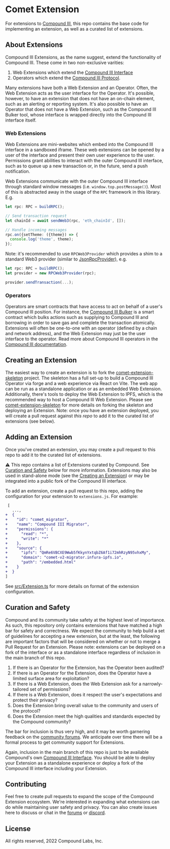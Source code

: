 
# Comet Extension

For extensions to [Compound III](https://v3-app.compound.finance), this repo contains the base code for implementing an extension, as well as a curated list of extensions.

## About Extensions

Compound III Extensions, as the name suggest, extend the functionality of Compound III. These come in two non-exclusive varities:

 1. Web Extensions which extend the [Compound III Interface](https://v3-app.compound.finance)
 2. Operators which extend the [Compound III Protocol](https://github.com/compound-finance/comet).

Many extensions have both a Web Extension and an Operator. Often, the Web Extension acts as the user interface for the Operator. It's possible, however, to have an extension that does not have an on-chain element, such as an alerting or reporting system. It's also possible to have an Operator that does not have a Web Extension, such as the Compound III Bulker tool, whose interface is wrapped directly into the Compound III interface itself.

### Web Extensions

Web Extensions are mini-websites which embed into the Compound III interface in a sandboxed iframe. These web extensions can be opened by a user of the interface and present their own user experience to the user. Permissions grant abilities to interact with the outer Compound III interface, such as to queue up a new transaction or, in the future, send a push notification.

Web Extensions communicate with the outer Compound III interface through standard window messages (i.e. `window.top.postMessage()`). Most of this is abstracted away in the usage of the `RPC` framework in this library. E.g.

```ts
let rpc: RPC = buildRPC();

// Send transaction request
let chainId = await sendWeb3(rpc, 'eth_chainId', []);

// Handle incoming messages
rpc.on({setTheme: ({theme}) => {
  console.log('theme', theme);
});
```

Note: it's recommended to use `RPCWeb3Provider` which provides a shim to a standard Web3 provider (similar to [JsonRpcProvider](https://docs.ethers.io/v5/api/providers/jsonrpc-provider/)), e.g.

```ts
let rpc: RPC = buildRPC();
let provider = new RPCWeb3Provider(rpc);

provider.sendTransaction(...);
```

### Operators

Operators are smart contracts that have access to act on behalf of a user's Compound III position. For instance, the [Compound III Bulker](#) is a smart contract which bulks actions such as supplying to Compound III and borrowing in order to save gas and complete the transaction atomically. Extensions will often be one-to-one with an operator (defined by a chain and network address), and the Web Extension may just be the user interface to the operator. Read more about Compound III operators in the [Compound III documentation](#).

## Creating an Extension

The easiest way to create an extension is to fork the [comet-extension-skeleton](#) project. The skeleton has a full set-up to build a Compound III Operator via forge and a web experience via React on Vite. The web app can be run as a standalone application or as an embedded Web Extension. Additionally, there's tools to deploy the Web Extension to IPFS, which is the recommended way to host a Compound III Web Extension. Please see [comet-extension-skeleton](#) for more details on forking the skeleton and deploying an Extension. Note: once you have an extension deployed, you will create a pull request against _this repo_ to add it to the curated list of extensions (see below).

## Adding an Extension

Once you've created an extension, you may create a pull request to this repo to add it to the curated list of extensions.

:warning: This repo contains a list of Extensions curated by Compound. See [Curation and Safety](#) below for more information. Extensions may also be used in stand-alone mode (see the [Creating an Extension](#Creating-an-Extension)) or may be integrated into a public fork of the Compound III interface.

To add an extension, create a pull request to this repo, adding the configuration for your extension to `extensions.js`. For example:

```diff
 [
   ...,
+  {
+    "id": "comet_migrator",
+    "name": "Compound III Migrator",
+    "permissions": {
+      "read": "*",
+      "write": "*"
+    },
+    "source": {
+      "ipfs": "QmRe6VBCXE9Wwb5fKkynYxtqbZ6Af1i72mhRzyN95vhxMy",
+      "domain": "comet-v2-migrator.infura-ipfs.io",
+      "path": "/embedded.html"
+    }
+  }
]
```

See [src/Extension.ts](./blob/main/src/Extension.ts) for more details on format of the extension configuration.

## Curation and Safety

Compound and its community take safety at the highest level of importance. As such, this repository only contains extensions that have matched a high bar for safety and correctness. We expect the community to help build a set of guidelines for accepting a new extension, but at the least, the following are important factors that will be considered on whether or not to merge a Pull Request for an Extension. Please note: extensions can be deployed on a fork of the interface or as a standalone interface regardless of inclusion in the main branch of this repo.

 1. If there is an Operator for the Extension, has the Operator been audited?
 2. If there is an Operator for the Extension, does the Operator have a limited surface area for exploitation?
 3. If there is a Web Extension, does the Web Extension ask for a narrowly-tailored set of permissions?
 3. If there is a Web Extension, does it respect the user's expectations and protect their privacy?
 4. Does the Extension bring overall value to the community and users of the protocol?
 5. Does the Extension meet the high qualities and standards expected by the Compound community?

The bar for inclusion is thus very high, and it may be worth garnering feedback on the [community forums](https://comp.xyz). We anticipate over time there will be a formal process to get community support for Extensions.

Again, inclusion in the main branch of this repo is just to be available Compound's own [Compound III Interface](https://v3-app.compound.finance). You should be able to deploy your Extension as a standalone experience or deploy a fork of the Compound III interface including your Extension.

## Contributing

Feel free to create pull requests to expand the scope of the Compound Extension ecosystem. We're interested in expanding what extensions can do while maintaining user safety and privacy. You can also create issues here to discuss or chat in the [forums](https://comp.xyz) or [discord](https://compound.finance/discord).

## License

All rights reserved, 2022 Compound Labs, Inc.
